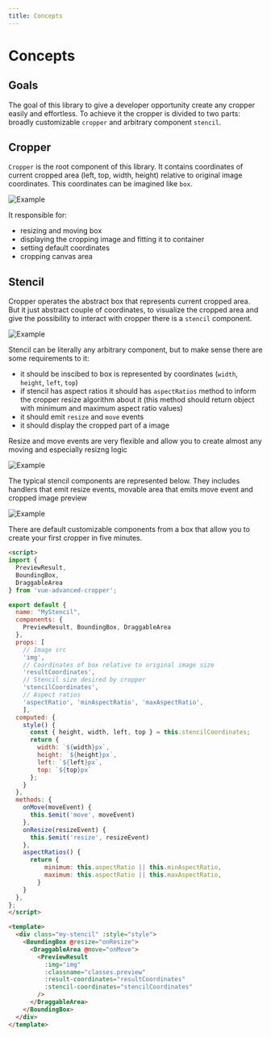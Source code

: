 ```yaml
---
title: Concepts
---
```


# Concepts

## Goals
The goal of this library to give a developer opportunity create any cropper easily and effortless. To achieve it the cropper is divided to two parts: broadly customizable `cropper` and arbitrary component `stencil`.

## Cropper

`Cropper` is the root component of this library. It contains coordinates of current cropped area (left, top, width, height) relative to original image coordinates. This coordinates can be imagined like `box`.

![Example](../.vuepress/assets/home/example-cropper.svg)

It responsible for:
- resizing and moving box
- displaying the cropping image and fitting it to container
- setting default coordinates
- cropping canvas area

## Stencil

Cropper operates the abstract box that represents current cropped area. But it just abstract couple of coordinates, to visualize the cropped area and give the possibility to interact with cropper there is a `stencil` component.

![Example](../.vuepress/assets/home/example-stencil.svg)

Stencil can be literally any arbitrary component, but to make sense there are some requirements to it:
- it should be inscibed to box is represented by coordinates (`width`, `height`, `left`, `top`)
- if stencil has aspect ratios it should has `aspectRatios` method to inform the cropper resize algorithm about it (this method should return object with minimum and maximum aspect ratio values)
- it should emit `resize` and `move` events
- it should display the cropped part of a image

Resize and move events are very flexible and allow you to create almost any moving and especially resizng logic

![Example](../.vuepress/assets/introduction/events.svg)

The typical stencil components are represented below. They includes handlers that emit resize events, movable area that emits move event and cropped image preview

![Example](../.vuepress/assets/home/example-stencil-elements.svg)

There are default customizable components from a box that allow you to create your first cropper in five minutes.

```html
<script>
import {
  PreviewResult,
  BoundingBox,
  DraggableArea
} from 'vue-advanced-cropper';

export default {
  name: "MyStencil",
  components: {
    PreviewResult, BoundingBox, DraggableArea
  },
  props: [
    // Image src
    'img',
    // Coordinates of box relative to original image size
    'resultCoordinates',
    // Stencil size desired by cropper
    'stencilCoordinates',
    // Aspect ratios
    'aspectRatio', 'minAspectRatio', 'maxAspectRatio',
	],
  computed: {
    style() {
      const { height, width, left, top } = this.stencilCoordinates;
      return {
        width: `${width}px`,
        height: `${height}px`,
        left: `${left}px`,
        top: `${top}px`
      };
    }
  },
  methods: {
    onMove(moveEvent) {
      this.$emit('move', moveEvent)
    },
    onResize(resizeEvent) {
      this.$emit('resize', resizeEvent)
    },
    aspectRatios() {
      return {
          minimum: this.aspectRatio || this.minAspectRatio,
          maximum: this.aspectRatio || this.maxAspectRatio,
        }
    }
  },
};
</script>

<template>
  <div class="my-stencil" :style="style">
    <BoundingBox @resize="onResize">
      <DraggableArea @move="onMove">
        <PreviewResult
          :img="img"
          :classname="classes.preview"
          :result-coordinates="resultCoordinates"
          :stencil-coordinates="stencilCoordinates"
        />
      </DraggableArea>
    </BoundingBox>
  </div>
</template>
```
